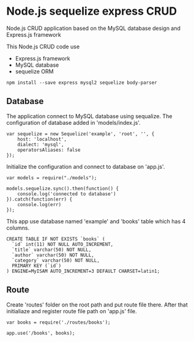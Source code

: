 # Node.js sequelize express CRUD
Node.js CRUD application based on the MySQL database design and Express.js framework

This Node.js CRUD code use 
- Express.js framework
- MySQL database
- sequelize ORM
```
npm install --save express mysql2 sequelize body-parser
```

## Database

The application connect to MySQL database using sequalize. The configuration of database added in 'models/index.js'.

```
var sequelize = new Sequelize('example', 'root', '', {
    host: 'localhost',
    dialect: 'mysql',
    operatorsAliases: false
});
```

Initialize the configuration and connect to database on 'app.js'.
```
var models = require("./models");

models.sequelize.sync().then(function() {
    console.log('connected to database')
}).catch(function(err) {
    console.log(err)
});
```

This app use database named 'example' and 'books' table which has 4 columns. 
```
CREATE TABLE IF NOT EXISTS `books` (
  `id` int(11) NOT NULL AUTO_INCREMENT,
  `title` varchar(50) NOT NULL,
  `author` varchar(50) NOT NULL,
  `category` varchar(50) NOT NULL,
  PRIMARY KEY (`id`)
) ENGINE=MyISAM AUTO_INCREMENT=3 DEFAULT CHARSET=latin1;
```

## Route
Create 'routes' folder on the root path and put route file there. After that initialiaze and register route file path on 'app.js' file.

```
var books = require('./routes/books');

app.use('/books', books);
```